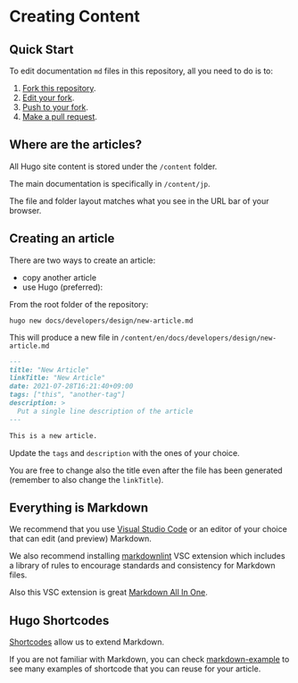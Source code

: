 # Creating Content

## Quick Start

To edit documentation `md` files in this repository, all you need to do is to:

1. [Fork this repository](https://guides.github.com/activities/forking/).
2. [Edit your fork](https://guides.github.com/activities/forking/#making-changes).
3. [Push to your fork](https://guides.github.com/activities/forking/#making-changes).
4. [Make a pull request](https://guides.github.com/activities/forking/#making-a-pull-request).

## Where are the articles?

All Hugo site content is stored under the `/content` folder.

The main documentation is specifically in `/content/jp`.

The file and folder layout matches what you see in the URL bar of your browser.

## Creating an article

There are two ways to create an article:

* copy another article
* use Hugo (preferred):

From the root folder of the repository:

```shell
hugo new docs/developers/design/new-article.md
```

This will produce a new file in `/content/en/docs/developers/design/new-article.md`

```markdown
---
title: "New Article"
linkTitle: "New Article"
date: 2021-07-28T16:21:40+09:00
tags: ["this", "another-tag"]
description: >
  Put a single line description of the article
---

This is a new article.
```

Update the `tags` and `description` with the ones of your choice.

You are free to change also the title even after the file has been generated (remember to also change the `linkTitle`). 

## Everything is Markdown

We recommend that you use [Visual Studio Code](https://code.visualstudio.com/) or an editor of your choice that can edit (and preview) Markdown.

We also recommend installing [markdownlint](https://marketplace.visualstudio.com/items?itemName=DavidAnson.vscode-markdownlint) VSC extension which includes a library of rules to encourage standards and consistency for Markdown files.

Also this VSC extension is great [Markdown All In One](https://marketplace.visualstudio.com/items?itemName=yzhang.markdown-all-in-one).


## Hugo Shortcodes

[Shortcodes](https://gohugo.io/content-management/shortcodes/#readout) allow us to extend Markdown.

If you are not familiar with Markdown, you can check [markdown-example](markdown-example.md) to see many examples of shortcode that you can reuse for your article.